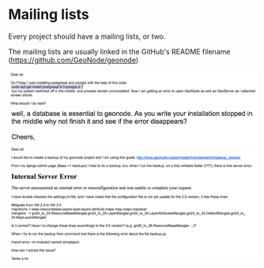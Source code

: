 # Mailing lists

Every project should have a mailing lists, or two.

The mailing lists are usually linked in the GitHub's README filename
(https://github.com/GeoNode/geonode)

![ml-bad](css/img/ml-bad.png) <!-- .element: class="fragment" data-fragment-index="2" -->
![ml-bad-answer](css/img/ml-bad-answer.png) <!-- .element: class="fragment" data-fragment-index="3" -->
![ml-good](css/img/ml-good.png) <!-- .element: class="fragment" data-fragment-index="4" -->
